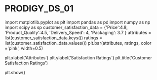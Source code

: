 # PRODIGY_DS_01
import matplotlib.pyplot as plt
import pandas as pd
import numpy as np
import scipy as sp
customer_satisfaction_data = {'Price':4.8, 'Product_Quality':4.5, 'Delivery_Speed': 4, 'Packaging': 3.7 }
attributes = list(customer_satisfaction_data.keys())
ratings = list(customer_satisfaction_data.values())
plt.bar(attributes, ratings, color ='pink', width=0.5)

plt.xlabel('Attributes')
plt.ylabel('Satisfaction Ratings')
plt.title('Customer Satisfaction Ratings')

plt.show()
